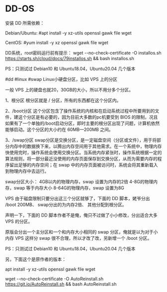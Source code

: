 # DD-OS

安装 DD 所需依赖：

Debian/Ubuntu:
#apt install -y xz-utils openssl gawk file wget


CentOS:
#yum install -y xz openssl gawk file wget


DD系统，root密码运行前有提示：
wget --no-check-certificate -O installos.sh https://starts.sh/cloud/docs/79installos.sh && bash installos.sh

PS：只测试过 Debian10 和 Ubuntu18.04，Ubuntu20.04 几个版本



#dd #linux #swap
Linux小硬盘分区，比如 VPS 上的分区

一般 VPS 上的硬盘也就20，30GB的大小，所以不用分多个分区。

1、根分区
根分区就是 / 分区，所有的东西都在这个分区内。

2、/boot分区
这个分区包含了操作系统的内核和在启动系统过程中所要用到的文件，建这个分区是有必要的，因为目前大多数的pc机要受到 BIOS 的限制，况且如果有了一个单独的/boot启动分区，即时主要的根分区出现了问题，计算机依然能够启动。这个分区的大小约在 60MB—200MB 之间。

3、/swap分区
swap分区是交换分区，是一定磁盘空间（分区或文件），用于将部分内存中的数据换下来，以腾出内存空间用于其他需求。在一个系统中，物理内存快使用完时，操作系统会使用交换分区。当系统内存紧张时，操作系统根据一定的算法规则，将一部分最近没使用的内存页面保存到交换分区，从而为需要内存的程序留出足够的内存空间；在 swap 中的内存页面被访问时，系统会将其重新载入到物理内存中去运行。

swap分区大小：
4GB以内的物理内存，swap 设置为内存的2倍
4-8G的物理内存，swap 等于内存大小
8-64G的物理内存，swap 设置为8G

VPS 由于磁盘限制只要分出这三个分区就够了，下面的 DD 脚本，姥爷分出 /boot 200MB、 swap分出的为内存2倍、 其他分配到根分区。

声明一下，下面的 DD 脚本作者不是俺，俺只不过做了小小修改，分出适合大多 VPS 的分区。

原版会分出一个主分区和一个和内存大小相同的 swap 分区，俺就是以为对于小内存 VPS 这样分 swap 很不合理，所以才改了改，另新增一个 /boot 分区。


PS：只测试过 Debian10 和 Ubuntu18.04，Ubuntu20.04 几个版本




另，下面这个是原作者的版本：

apt install -y xz-utils openssl gawk file wget

wget --no-check-certificate -O AutoReinstall.sh https://git.io/AutoReinstall.sh && bash AutoReinstall.sh
